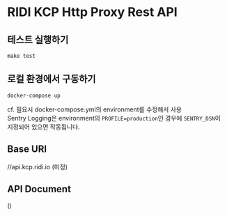 # RIDI KCP Http Proxy Rest API
## 테스트 실행하기
```shell
make test
```

## 로컬 환경에서 구동하기
```shell
docker-compose up
```
cf. 필요시 docker-compose.yml의 environment를 수정해서 사용  
Sentry Logging은 environment의 `PROFILE=production`인 경우에 `SENTRY_DSN`이 지정되어 있으면 작동됩니다.

## Base URI
//api.kcp.ridi.io (미정)


## API Document
()